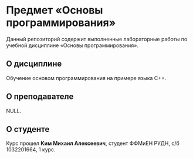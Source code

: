 # Предмет «Основы программирования»
Данный репозиторий содержит выполненные лабораторные работы по учебной дисциплине «Основы программирования».

## О дисциплине
Обучение основом программирования на примере языка C++.

## О преподавателе
NULL.

## О студенте
Курс прошел <b>Ким Михаил Алексеевич</b>, студент ФФМиЕН РУДН, с/б 1032201664, 1 курс.